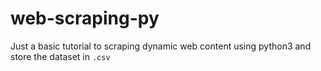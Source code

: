 # web-scraping-py

Just a basic tutorial to scraping dynamic web content using python3 and store the dataset in `.csv`
